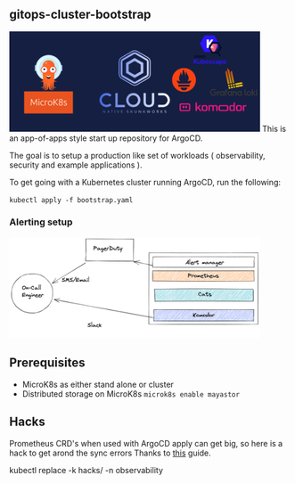 ## gitops-cluster-bootstrap

<img src="images/1.png" width="450px;">
This is an app-of-apps style start up repository for ArgoCD.

The goal is to setup a production like set of workloads ( observability, security and example applications ).

To get going with a Kubernetes cluster running ArgoCD, run the following:

`kubectl apply -f bootstrap.yaml`

### Alerting setup 

<img src="images/2.png" width="450px;">

## Prerequisites

- MicroK8s as either stand alone or cluster
- Distributed storage on MicroK8s `microk8s enable mayastor`

## Hacks

Prometheus CRD's when used with ArgoCD apply can get big, so here is a hack to get arond the sync errors
Thanks to [this](https://blog.ediri.io/kube-prometheus-stack-and-argocd-how-workarounds-are-born) guide.

kubectl replace -k  hacks/ -n observability
